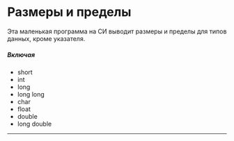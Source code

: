 Размеры и пределы
=================

Эта маленькая программа на СИ выводит размеры и
пределы для типов данных, кроме указателя.

##### Включая

* short
* int
* long
* long long
* char
* float
* double
* long double

---
